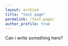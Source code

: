 ```yaml
---
layout: archive
title: "test page"
permalink: /test-page/
author_profile: true
---
```


Can i write something here? 